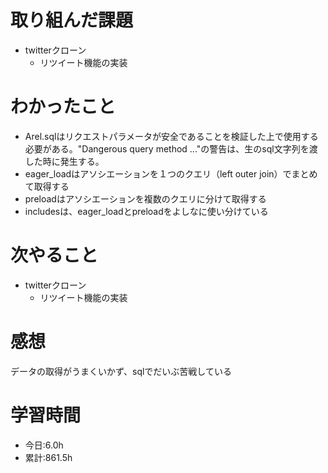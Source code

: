 # 取り組んだ課題
- twitterクローン
  - リツイート機能の実装
# わかったこと
- Arel.sqlはリクエストパラメータが安全であることを検証した上で使用する必要がある。"Dangerous query method ..."の警告は、生のsql文字列を渡した時に発生する。
- eager_loadはアソシエーションを１つのクエリ（left outer join）でまとめて取得する
- preloadはアソシエーションを複数のクエリに分けて取得する
- includesは、eager_loadとpreloadをよしなに使い分けている
# 次やること
- twitterクローン
  - リツイート機能の実装
# 感想
データの取得がうまくいかず、sqlでだいぶ苦戦している
# 学習時間
- 今日:6.0h
- 累計:861.5h